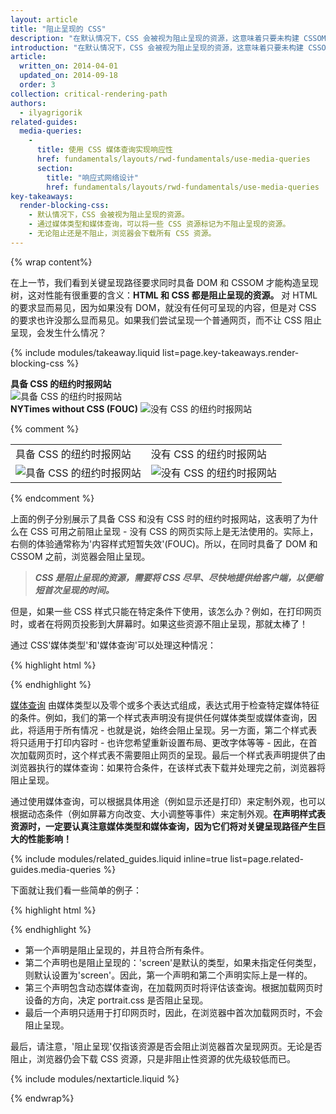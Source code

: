 ```yaml
---
layout: article
title: "阻止呈现的 CSS"
description: "在默认情况下，CSS 会被视为阻止呈现的资源，这意味着只要未构建 CSSOM，即使已经处理的内容，浏览器也不会进行呈现。一定要保持 CSS 简洁，尽快提供 CSS，并使用媒体类型和媒体查询来解除对呈现的阻止。"
introduction: "在默认情况下，CSS 会被视为阻止呈现的资源，这意味着只要未构建 CSSOM，即使已经处理的内容，浏览器也不会进行呈现。一定要保持 CSS 简洁，尽快提供 CSS，并使用媒体类型和媒体查询来解除对呈现的阻止。"
article:
  written_on: 2014-04-01
  updated_on: 2014-09-18
  order: 3
collection: critical-rendering-path
authors:
  - ilyagrigorik
related-guides:
  media-queries:
    -
      title: 使用 CSS 媒体查询实现响应性
      href: fundamentals/layouts/rwd-fundamentals/use-media-queries
      section:
        title: "响应式网络设计"
        href: fundamentals/layouts/rwd-fundamentals/use-media-queries
key-takeaways:
  render-blocking-css:
    - 默认情况下，CSS 会被视为阻止呈现的资源。
    - 通过媒体类型和媒体查询，可以将一些 CSS 资源标记为不阻止呈现的资源。
    - 无论阻止还是不阻止，浏览器会下载所有 CSS 资源。
---
```


{% wrap content%}

<style>
  img, video, object {
    max-width: 100%;
  }

  img.center {
    display: block;
    margin-left: auto;
    margin-right: auto;
  }
</style>


在上一节，我们看到关键呈现路径要求同时具备 DOM 和 CSSOM 才能构造呈现树，这对性能有很重要的含义：**HTML 和 CSS 都是阻止呈现的资源。** 对 HTML 的要求显而易见，因为如果没有 DOM，就没有任何可呈现的内容，但是对 CSS 的要求也许没那么显而易见。如果我们尝试呈现一个普通网页，而不让 CSS 阻止呈现，会发生什么情况？

{% include modules/takeaway.liquid list=page.key-takeaways.render-blocking-css %}

<div class="clear">
  <div class="g--half">
    <b>具备 CSS 的纽约时报网站</b>
    <img class="center" src="images/nytimes-css-device.png" alt="具备 CSS 的纽约时报网站">

  </div>

  <div class="g--half g--last">
    <b>NYTimes without CSS (FOUC)</b>
    <img src="images/nytimes-nocss-device.png" alt="没有 CSS 的纽约时报网站">

  </div>
</div>

{% comment %}
<table>
<tr>
<td>具备 CSS 的纽约时报网站</td>
<td>没有 CSS 的纽约时报网站</td>
</tr>
<tr>
<td><img src="images/nytimes-css-device.png" alt="具备 CSS 的纽约时报网站" class="center"></td>
<td><img src="images/nytimes-nocss-device.png" alt="没有 CSS 的纽约时报网站" class="center"></td>
</tr>
</table>
{% endcomment %}

上面的例子分别展示了具备 CSS 和没有 CSS 时的纽约时报网站，这表明了为什么在 CSS 可用之前阻止呈现 - 没有 CSS 的网页实际上是无法使用的。实际上，右侧的体验通常称为'内容样式短暂失效'(FOUC)。所以，在同时具备了 DOM 和 CSSOM 之前，浏览器会阻止呈现。

> **_CSS 是阻止呈现的资源，需要将 CSS 尽早、尽快地提供给客户端，以便缩短首次呈现的时间。_**

但是，如果一些 CSS 样式只能在特定条件下使用，该怎么办？例如，在打印网页时，或者在将网页投影到大屏幕时。如果这些资源不阻止呈现，那就太棒了！

通过 CSS'媒体类型'和'媒体查询'可以处理这种情况：

{% highlight html %}
<link href="style.css" rel="stylesheet">
<link href="print.css" rel="stylesheet" media="print">
<link href="other.css" rel="stylesheet" media="(min-width: 40em)">
{% endhighlight %}

[媒体查询]({{site.fundamentals}}/layouts/rwd-fundamentals/use-media-queries.html) 由媒体类型以及零个或多个表达式组成，表达式用于检查特定媒体特征的条件。例如，我们的第一个样式表声明没有提供任何媒体类型或媒体查询，因此，将适用于所有情况 - 也就是说，始终会阻止呈现。另一方面，第二个样式表将只适用于打印内容时 - 也许您希望重新设置布局、更改字体等等 - 因此，在首次加载网页时，这个样式表不需要阻止网页的呈现。最后一个样式表声明提供了由浏览器执行的媒体查询：如果符合条件，在该样式表下载并处理完之前，浏览器将阻止呈现。

通过使用媒体查询，可以根据具体用途（例如显示还是打印）来定制外观，也可以根据动态条件（例如屏幕方向改变、大小调整等事件）来定制外观。**在声明样式表资源时，一定要认真注意媒体类型和媒体查询，因为它们将对关键呈现路径产生巨大的性能影响！**

{% include modules/related_guides.liquid inline=true list=page.related-guides.media-queries %}

下面就让我们看一些简单的例子：

{% highlight html %}
<link href="style.css"    rel="stylesheet">
<link href="style.css"    rel="stylesheet" media="screen">
<link href="portrait.css" rel="stylesheet" media="orientation:portrait">
<link href="print.css"    rel="stylesheet" media="print">
{% endhighlight %}

* 第一个声明是阻止呈现的，并且符合所有条件。
* 第二个声明也是阻止呈现的：'screen'是默认的类型，如果未指定任何类型，则默认设置为'screen'。因此，第一个声明和第二个声明实际上是一样的。
* 第三个声明包含动态媒体查询，在加载网页时将评估该查询。根据加载网页时设备的方向，决定 portrait.css 是否阻止呈现。
* 最后一个声明只适用于打印网页时，因此，在浏览器中首次加载网页时，不会阻止呈现。

最后，请注意，'阻止呈现'仅指该资源是否会阻止浏览器首次呈现网页。无论是否阻止，浏览器仍会下载 CSS 资源，只是非阻止性资源的优先级较低而已。

{% include modules/nextarticle.liquid %}

{% endwrap%}

